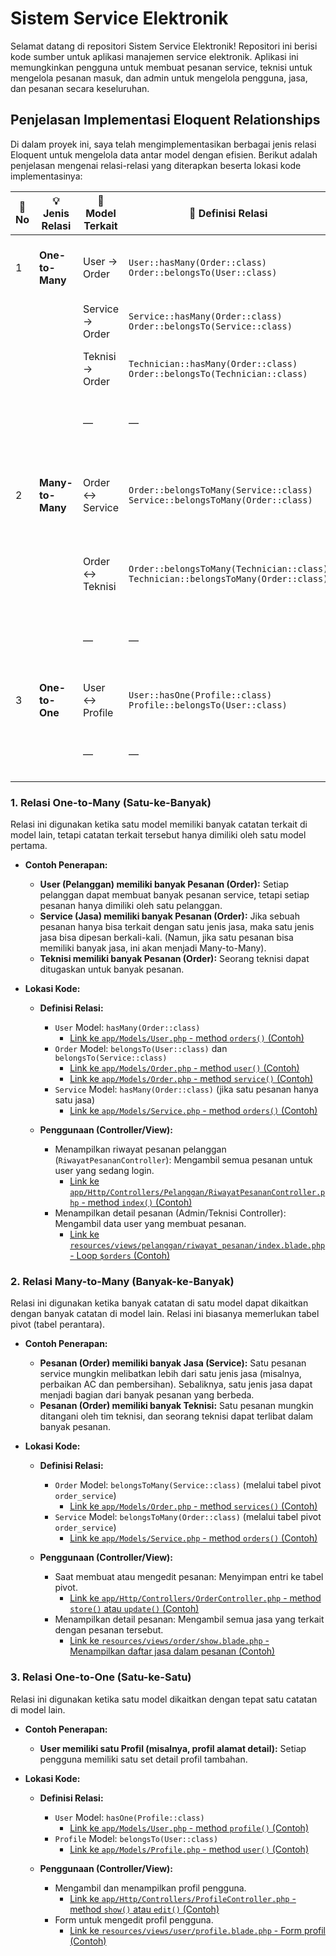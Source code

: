 # Sistem Service Elektronik

Selamat datang di repositori Sistem Service Elektronik! Repositori ini berisi kode sumber untuk aplikasi manajemen service elektronik. Aplikasi ini memungkinkan pengguna untuk membuat pesanan service, teknisi untuk mengelola pesanan masuk, dan admin untuk mengelola pengguna, jasa, dan pesanan secara keseluruhan.

## Penjelasan Implementasi Eloquent Relationships

Di dalam proyek ini, saya telah mengimplementasikan berbagai jenis relasi Eloquent untuk mengelola data antar model dengan efisien. Berikut adalah penjelasan mengenai relasi-relasi yang diterapkan beserta lokasi kode implementasinya:

| 🔢 No | 💡 Jenis Relasi  | 📄 Model Terkait | 🔗 Definisi Relasi                                                                       | 🧑‍💻 Lokasi Kode                                                             | 📌 Keterangan                                              |
| ----- | ---------------- | ---------------- | ---------------------------------------------------------------------------------------- | ----------------------------------------------------------------------------- | ---------------------------------------------------------- |
| 1     | **One-to-Many**  | User → Order     | `User::hasMany(Order::class)` <br> `Order::belongsTo(User::class)`                       | `User.php` (orders)<br>`Order.php` (user)                                     | User (pelanggan) bisa punya banyak pesanan                 |
|       |                  | Service → Order  | `Service::hasMany(Order::class)` <br> `Order::belongsTo(Service::class)`                 | `Service.php` (orders)<br>`Order.php` (service)                               | Satu jasa bisa dipesan banyak kali                         |
|       |                  | Teknisi → Order  | `Technician::hasMany(Order::class)` <br> `Order::belongsTo(Technician::class)`           | `Technician.php` (orders)<br>`Order.php` (technician)                         | Teknisi bisa menangani banyak pesanan                      |
|       |                  | —                | —                                                                                        | `RiwayatPesananController.php` (index) <br> `riwayat_pesanan/index.blade.php` | Menampilkan riwayat & detail pesanan                       |
| 2     | **Many-to-Many** | Order ↔ Service  | `Order::belongsToMany(Service::class)` <br> `Service::belongsToMany(Order::class)`       | `Order.php` (services)<br>`Service.php` (orders)                              | Banyak jasa bisa ditautkan ke satu pesanan, dan sebaliknya |
|       |                  | Order ↔ Teknisi  | `Order::belongsToMany(Technician::class)` <br> `Technician::belongsToMany(Order::class)` | `Order.php`, `Technician.php`                                                 | Satu pesanan bisa ditangani oleh banyak teknisi            |
|       |                  | —                | —                                                                                        | `OrderController.php` (store/update) <br> `order/show.blade.php`              | Input & tampilkan banyak jasa pada pesanan                 |
| 3     | **One-to-One**   | User ↔ Profile   | `User::hasOne(Profile::class)` <br> `Profile::belongsTo(User::class)`                    | `User.php` (profile)<br>`Profile.php` (user)                                  | Satu user memiliki satu data profil tambahan               |
|       |                  | —                | —                                                                                        | `ProfileController.php` (show/edit) <br> `user/profile.blade.php`             | Tampilkan dan ubah profil pengguna                         |


### 1. Relasi One-to-Many (Satu-ke-Banyak)

Relasi ini digunakan ketika satu model memiliki banyak catatan terkait di model lain, tetapi catatan terkait tersebut hanya dimiliki oleh satu model pertama.

* **Contoh Penerapan:**
    * **User (Pelanggan) memiliki banyak Pesanan (Order):** Setiap pelanggan dapat membuat banyak pesanan service, tetapi setiap pesanan hanya dimiliki oleh satu pelanggan.
    * **Service (Jasa) memiliki banyak Pesanan (Order):** Jika sebuah pesanan hanya bisa terkait dengan satu jenis jasa, maka satu jenis jasa bisa dipesan berkali-kali. (Namun, jika satu pesanan bisa memiliki banyak jasa, ini akan menjadi Many-to-Many).
    * **Teknisi memiliki banyak Pesanan (Order):** Seorang teknisi dapat ditugaskan untuk banyak pesanan.

* **Lokasi Kode:**

    * **Definisi Relasi:**
        * `User` Model: `hasMany(Order::class)`
            * [Link ke `app/Models/User.php` - method `orders()` (Contoh)](https://github.com/USERNAME/REPO_NAME/blob/main/app/Models/User.php#LXX)
        * `Order` Model: `belongsTo(User::class)` dan `belongsTo(Service::class)`
            * [Link ke `app/Models/Order.php` - method `user()` (Contoh)](https://github.com/USERNAME/REPO_NAME/blob/main/app/Models/Order.php#LXX)
            * [Link ke `app/Models/Order.php` - method `service()` (Contoh)](https://github.com/USERNAME/REPO_NAME/blob/main/app/Models/Order.php#LXX)
        * `Service` Model: `hasMany(Order::class)` (jika satu pesanan hanya satu jasa)
            * [Link ke `app/Models/Service.php` - method `orders()` (Contoh)](https://github.com/USERNAME/REPO_NAME/blob/main/app/Models/Service.php#LXX)

    * **Penggunaan (Controller/View):**
        * Menampilkan riwayat pesanan pelanggan (`RiwayatPesananController`): Mengambil semua pesanan untuk user yang sedang login.
            * [Link ke `app/Http/Controllers/Pelanggan/RiwayatPesananController.php` - method `index()` (Contoh)](https://github.com/USERNAME/REPO_NAME/blob/main/app/Http/Controllers/Pelanggan/RiwayatPesananController.php#LXX)
        * Menampilkan detail pesanan (Admin/Teknisi Controller): Mengambil data user yang membuat pesanan.
            * [Link ke `resources/views/pelanggan/riwayat_pesanan/index.blade.php` - Loop `$orders` (Contoh)](https://github.com/USERNAME/REPO_NAME/blob/main/resources/views/pelanggan/riwayat_pesanan/index.blade.php#LXX)

### 2. Relasi Many-to-Many (Banyak-ke-Banyak)

Relasi ini digunakan ketika banyak catatan di satu model dapat dikaitkan dengan banyak catatan di model lain. Relasi ini biasanya memerlukan tabel pivot (tabel perantara).

* **Contoh Penerapan:**
    * **Pesanan (Order) memiliki banyak Jasa (Service):** Satu pesanan service mungkin melibatkan lebih dari satu jenis jasa (misalnya, perbaikan AC dan pembersihan). Sebaliknya, satu jenis jasa dapat menjadi bagian dari banyak pesanan yang berbeda.
    * **Pesanan (Order) memiliki banyak Teknisi:** Satu pesanan mungkin ditangani oleh tim teknisi, dan seorang teknisi dapat terlibat dalam banyak pesanan.

* **Lokasi Kode:**

    * **Definisi Relasi:**
        * `Order` Model: `belongsToMany(Service::class)` (melalui tabel pivot `order_service`)
            * [Link ke `app/Models/Order.php` - method `services()` (Contoh)](https://github.com/USERNAME/REPO_NAME/blob/main/app/Models/Order.php#LXX)
        * `Service` Model: `belongsToMany(Order::class)` (melalui tabel pivot `order_service`)
            * [Link ke `app/Models/Service.php` - method `orders()` (Contoh)](https://github.com/USERNAME/REPO_NAME/blob/main/app/Models/Service.php#LXX)

    * **Penggunaan (Controller/View):**
        * Saat membuat atau mengedit pesanan: Menyimpan entri ke tabel pivot.
            * [Link ke `app/Http/Controllers/OrderController.php` - method `store()` atau `update()` (Contoh)](https://github.com/USERNAME/REPO_NAME/blob/main/app/Http/Controllers/OrderController.php#LXX)
        * Menampilkan detail pesanan: Mengambil semua jasa yang terkait dengan pesanan tersebut.
            * [Link ke `resources/views/order/show.blade.php` - Menampilkan daftar jasa dalam pesanan (Contoh)](https://github.com/USERNAME/REPO_NAME/blob/main/resources/views/order/show.blade.php#LXX)

### 3. Relasi One-to-One (Satu-ke-Satu)

Relasi ini digunakan ketika satu model dikaitkan dengan tepat satu catatan di model lain.

* **Contoh Penerapan:**
    * **User memiliki satu Profil (misalnya, profil alamat detail):** Setiap pengguna memiliki satu set detail profil tambahan.

* **Lokasi Kode:**

    * **Definisi Relasi:**
        * `User` Model: `hasOne(Profile::class)`
            * [Link ke `app/Models/User.php` - method `profile()` (Contoh)](https://github.com/USERNAME/REPO_NAME/blob/main/app/Models/User.php#LXX)
        * `Profile` Model: `belongsTo(User::class)`
            * [Link ke `app/Models/Profile.php` - method `user()` (Contoh)](https://github.com/USERNAME/REPO_NAME/blob/main/app/Models/Profile.php#LXX)

    * **Penggunaan (Controller/View):**
        * Mengambil dan menampilkan profil pengguna.
            * [Link ke `app/Http/Controllers/ProfileController.php` - method `show()` atau `edit()` (Contoh)](https://github.com/USERNAME/REPO_NAME/blob/main/app/Http/Controllers/ProfileController.php#LXX)
        * Form untuk mengedit profil pengguna.
            * [Link ke `resources/views/user/profile.blade.php` - Form profil (Contoh)](https://github.com/USERNAME/REPO_NAME/blob/main/resources/views/user/profile.blade.php#LXX)
